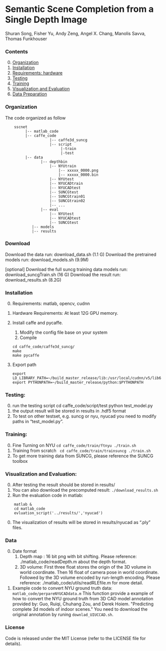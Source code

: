 # Semantic Scene Completion from a Single Depth Image
Shuran Song, Fisher Yu,  Andy Zeng,  Angel X. Chang,  Manolis Savva,  Thomas Funkhouser  


### Contents
0. [Organization](#organization)
0. [Installation](#installation)
0. [Requirements: hardware](#requirements-hardware)
0. [Testing](#testing)
0. [Training](#training)
0. [Visualization and Evaluation](#visualization-and-evaluation)
0. [Data Preparation](#data)



### Organization
The code organized as follow 
``` shell
    sscnet
         |-- matlab_code
         |-- caffe_code
                    |-- caffe3d_suncg
                    |-- script
                         |-train
                         |-test   
         |-- data
                |-- depthbin
                    |-- NYUtrain 
                        |-- xxxxx_0000.png
                        |-- xxxxx_0000.bin
                    |-- NYUtest
                    |-- NYUCADtrain
                    |-- NYUCADtest
                    |-- SUNCGtest
                    |-- SUNCGtrain01
                    |-- SUNCGtrain02
                    |-- ...
                |-- eval
                    |-- NYUtest
                    |-- NYUCADtest
                    |-- SUNCGtest
            |-- models
            |-- results
```
### Download 
Download the data run: download_data.sh (1.1 G)
Download the pretrained models run: download_models.sh (9.9M)

[optional]
Download the full suncg training data models run: download_suncgTrain.sh (16 G)
Download the result run: download_results.sh (8.2G)


### Installation
0. Requirements: matlab, opencv, cudnn
0. Hardware Requirements:  At least 12G GPU memory.
0. Install caffe and pycaffe. 
    1. Modify the config file base on your system 
    2. Compile  
    ``` shell 
    cd caffe_code/caffe3d_suncg/
    make
    make pycaffe
    ``` 

0. Export path
    ``` shell 
    export LD_LIBRARY_PATH=~/build_master_release/lib:/usr/local/cudnn/v5/lib64:~/anaconda2/lib:$LD_LIBRARY_PATH
    export PYTHONPATH=~/build_master_release/python:$PYTHONPATH
    ```


### Testing:
0. run the testing script
    cd caffe_code/script/test
    python test_model.py
0. the output result will be stored in results in .hdf5 format
0. To test on other testset, e.g. suncg or nyu, nyucad you need to modify paths in “test_model.py”.
    


### Training:
0. Fine Turning on NYU 
    `cd caffe_code/train/ftnyu
      ./train.sh`
0. Training from scratch 
    ` cd caffe_code/train/trainsuncg
    ./train.sh`
0. To get more training data from SUNCG, please reference the SUNCG toolbox 
    


### Visualization and Evaluation:
0. After testing the result should be stored in results/
0. You can also download the precomputed result:
   `./download_results.sh`
0. Run the evaluation code in matlab:
``` shell 
    matlab &
    cd matlab_code
    evluation_script('../results/','nyucad')
```
0. The visualization of results will be stored in results/nyucad as “.ply” files.



### Data 
0. Date format 
    1. Depth map : 
        16 bit png with bit shifting.
        Please reference: ./matlab_code/readDepth.m about the depth format.
    2. 3D volume: 
        First three float stores the origin of the 3D volume in world coordinate.
        Then 16 float of camera pose in world coordinate.
        Followed by the 3D volume encoded by run-length encoding.
        Please reference: ./matlab_code/utils/readRLEfile.m for more detail.
0. Example code to convert NYU ground truth data: `matlab_code/perpareNYUCADdata.m` 
   This function provide a example of how to convert the NYU ground truth from 3D CAD model annotation provided by:
   Guo, Ruiqi, Chuhang Zou, and Derek Hoiem. "Predicting complete 3d models of indoor scenes."
   You need to download the original annotation by runing `downlad_UIUCCAD.sh`.  


### License
Code is released under the MIT License (refer to the LICENSE file for details).

    
